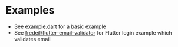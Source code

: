 # Examples

* See [example.dart](./example.dart) for a basic example
* See [fredeil/flutter-email-validator](https://github.com/fredeil/flutter-email-validator) for Flutter login example which validates email

